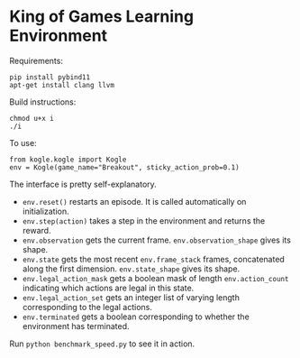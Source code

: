 # King of Games Learning Environment

Requirements:
```
pip install pybind11
apt-get install clang llvm
```
Build instructions:
```
chmod u+x i
./i
```
To use:
```
from kogle.kogle import Kogle
env = Kogle(game_name="Breakout", sticky_action_prob=0.1)
```
The interface is pretty self-explanatory.
- `env.reset()` restarts an episode. It is called automatically on initialization.
- `env.step(action)` takes a step in the environment and returns the reward.
- `env.observation` gets the current frame. `env.observation_shape` gives its shape.
- `env.state` gets the most recent `env.frame_stack` frames, concatenated along the first dimension. `env.state_shape` gives its shape.
- `env.legal_action_mask` gets a boolean mask of length `env.action_count` indicating which actions are legal in this state.
- `env.legal_action_set` gets an integer list of varying length corresponding to the legal actions.
- `env.terminated` gets a boolean corresponding to whether the environment has terminated.

Run `python benchmark_speed.py` to see it in action.